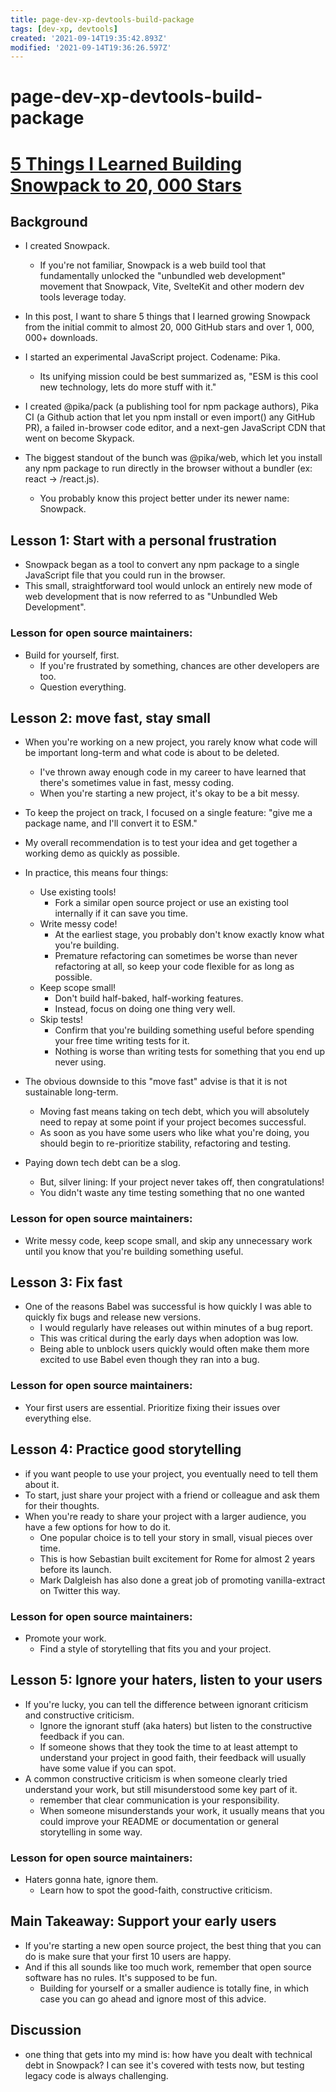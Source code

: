 ```yaml
---
title: page-dev-xp-devtools-build-package
tags: [dev-xp, devtools]
created: '2021-09-14T19:35:42.893Z'
modified: '2021-09-14T19:36:26.597Z'
---
```


# page-dev-xp-devtools-build-package

# [5 Things I Learned Building Snowpack to 20, 000 Stars](https://dev.to/fredkschott/5-things-i-learned-while-building-snowpack-to-20-000-stars-b9d)

## Background

- I created Snowpack. 
  - If you're not familiar, Snowpack is a web build tool that fundamentally unlocked the "unbundled web development" movement that Snowpack, Vite, SvelteKit and other modern dev tools leverage today.
- In this post, I want to share 5 things that I learned growing Snowpack from the initial commit to almost 20, 000 GitHub stars and over 1, 000, 000+ downloads.

- I started an experimental JavaScript project. Codename: Pika.
  - Its unifying mission could be best summarized as, "ESM is this cool new technology, lets do more stuff with it."
- I created @pika/pack (a publishing tool for npm package authors), Pika CI (a Github action that let you npm install or even import() any GitHub PR), a failed in-browser code editor, and a next-gen JavaScript CDN that went on become Skypack.
- The biggest standout of the bunch was @pika/web, which let you install any npm package to run directly in the browser without a bundler (ex: react -> /react.js). 
  - You probably know this project better under its newer name: Snowpack.

## Lesson 1: Start with a personal frustration

- Snowpack began as a tool to convert any npm package to a single JavaScript file that you could run in the browser. 
- This small, straightforward tool would unlock an entirely new mode of web development that is now referred to as "Unbundled Web Development".

### Lesson for open source maintainers:

- Build for yourself, first. 
  - If you're frustrated by something, chances are other developers are too. 
  - Question everything.

## Lesson 2: move fast, stay small

- When you're working on a new project, you rarely know what code will be important long-term and what code is about to be deleted. 
  - I've thrown away enough code in my career to have learned that there's sometimes value in fast, messy coding. 
  - When you're starting a new project, it's okay to be a bit messy.
- To keep the project on track, I focused on a single feature: "give me a package name, and I'll convert it to ESM." 

- My overall recommendation is to test your idea and get together a working demo as quickly as possible. 
- In practice, this means four things:
  - Use existing tools! 
    - Fork a similar open source project or use an existing tool internally if it can save you time.
  - Write messy code! 
    - At the earliest stage, you probably don't know exactly know what you're building. 
    - Premature refactoring can sometimes be worse than never refactoring at all, so keep your code flexible for as long as possible.
  - Keep scope small! 
    - Don't build half-baked, half-working features. 
    - Instead, focus on doing one thing very well.
  - Skip tests! 
    - Confirm that you're building something useful before spending your free time writing tests for it. 
    - Nothing is worse than writing tests for something that you end up never using.
- The obvious downside to this "move fast" advise is that it is not sustainable long-term.
  - Moving fast means taking on tech debt, which you will absolutely need to repay at some point if your project becomes successful. 
  - As soon as you have some users who like what you're doing, you should begin to re-prioritize stability, refactoring and testing. 
- Paying down tech debt can be a slog. 
  - But, silver lining: If your project never takes off, then congratulations! 
  - You didn't waste any time testing something that no one wanted

### Lesson for open source maintainers:

- Write messy code, keep scope small, and skip any unnecessary work until you know that you're building something useful.

## Lesson 3: Fix fast

- One of the reasons Babel was successful is how quickly I was able to quickly fix bugs and release new versions. 
  - I would regularly have releases out within minutes of a bug report. 
  - This was critical during the early days when adoption was low. 
  - Being able to unblock users quickly would often make them more excited to use Babel even though they ran into a bug.

### Lesson for open source maintainers:

- Your first users are essential. Prioritize fixing their issues over everything else.

## Lesson 4: Practice good storytelling

- if you want people to use your project, you eventually need to tell them about it. 
- To start, just share your project with a friend or colleague and ask them for their thoughts. 
- When you're ready to share your project with a larger audience, you have a few options for how to do it. 
  - One popular choice is to tell your story in small, visual pieces over time. 
  - This is how Sebastian built excitement for Rome for almost 2 years before its launch. 
  - Mark Dalgleish has also done a great job of promoting vanilla-extract on Twitter this way.

### Lesson for open source maintainers:

- Promote your work. 
  - Find a style of storytelling that fits you and your project.

## Lesson 5: Ignore your haters, listen to your users

- If you're lucky, you can tell the difference between ignorant criticism and constructive criticism. 
  - Ignore the ignorant stuff (aka haters) but listen to the constructive feedback if you can. 
  - If someone shows that they took the time to at least attempt to understand your project in good faith, their feedback will usually have some value if you can spot.
- A common constructive criticism is when someone clearly tried understand your work, but still misunderstood some key part of it.
  - remember that clear communication is your responsibility. 
  - When someone misunderstands your work, it usually means that you could improve your README or documentation or general storytelling in some way.

### Lesson for open source maintainers:

- Haters gonna hate, ignore them. 
  - Learn how to spot the good-faith, constructive criticism.

## Main Takeaway: Support your early users

- If you're starting a new open source project, the best thing that you can do is make sure that your first 10 users are happy. 
- And if this all sounds like too much work, remember that open source software has no rules. It's supposed to be fun. 
  - Building for yourself or a smaller audience is totally fine, in which case you can go ahead and ignore most of this advice.

## Discussion

- one thing that gets into my mind is: how have you dealt with technical debt in Snowpack? I can see it's covered with tests now, but testing legacy code is always challenging.
